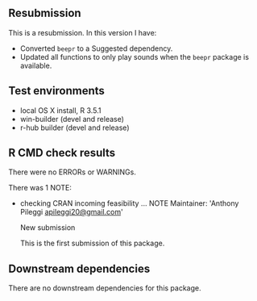 ## Resubmission
This is a resubmission. In this version I have:

* Converted `beepr` to a Suggested dependency.
* Updated all functions to only play sounds when the `beepr` package is available.

## Test environments
* local OS X install, R 3.5.1
* win-builder (devel and release)
* r-hub builder (devel and release)

## R CMD check results
There were no ERRORs or WARNINGs.

There was 1 NOTE:

* checking CRAN incoming feasibility ... NOTE
  Maintainer: 'Anthony Pileggi <apileggi20@gmail.com>'

  New submission
  
  This is the first submission of this package.
  
## Downstream dependencies
There are no downstream dependencies for this package.